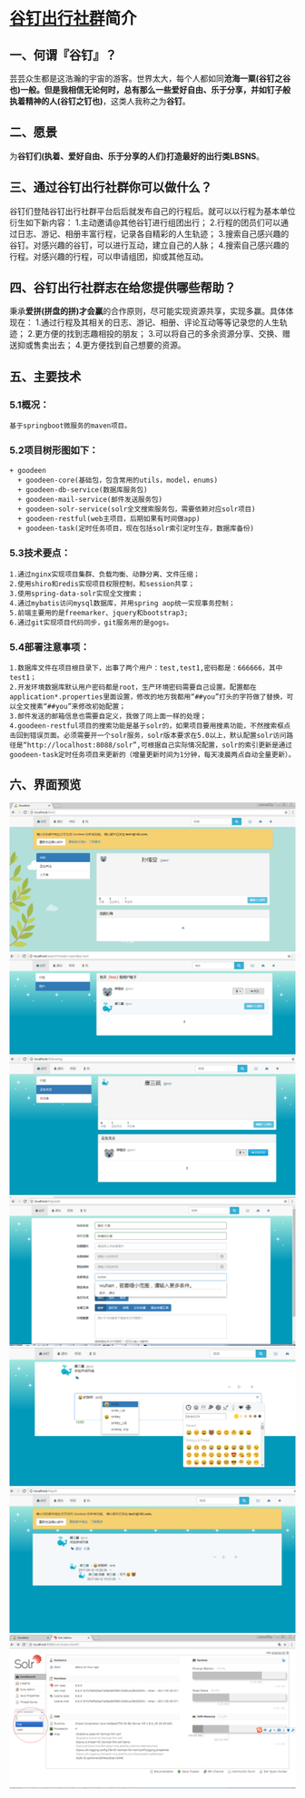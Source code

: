 # [谷钉出行社群](http://www.goodeen.top)简介
## 一、何谓『谷钉』？
芸芸众生都是这浩瀚的宇宙的游客。世界太大，每个人都如同**沧海一粟(谷钉之谷也)**一般。但是我相信无论何时，总有那么一些爱好自由、乐于分享，并如**钉子般执着精神的人(谷钉之钉也)**，这类人我称之为**谷钉**。

## 二、愿景
为**谷钉们(执着、爱好自由、乐于分享的人们)**打造最好的**出行类LBSNS**。

## 三、通过谷钉出行社群你可以做什么？
谷钉们登陆谷钉出行社群平台后后就发布自己的行程后。就可以以行程为基本单位衍生如下新内容：
    1.主动邀请@其他谷钉进行组团出行；
    2.行程的团员们可以通过日志、游记、相册丰富行程，记录各自精彩的人生轨迹；
    3.搜索自己感兴趣的谷钉。对感兴趣的谷钉，可以进行互动，建立自己的人脉；
    4.搜索自己感兴趣的行程。对感兴趣的行程，可以申请组团，抑或其他互动。
    
## 四、谷钉出行社群志在给您提供哪些帮助？
秉承**爱拼(拼盘的拼)才会赢**的合作原则，尽可能实现资源共享，实现多赢。具体体现在：
    1.通过行程及其相关的日志、游记、相册、评论互动等等记录您的人生轨迹；
    2.更方便的找到志趣相投的朋友；
    3.可以将自己的多余资源分享、交换、赠送抑或售卖出去；
    4.更方便找到自己想要的资源。
    
## 五、主要技术
### 5.1概况：
	基于springboot微服务的maven项目。
### 5.2项目树形图如下：
	+ goodeen
	  + goodeen-core(基础包，包含常用的utils，model，enums)
	  + goodeen-db-service(数据库服务包)
	  + goodeen-mail-service(邮件发送服务包)
	  + goodeen-solr-service(solr全文搜索服务包，需要依赖对应solr项目)
	  + goodeen-restful(web主项目，后期如果有时间做app)
	  + goodeen-task(定时任务项目，现在包括solr索引定时生存，数据库备份)
### 5.3技术要点：    	
    1.通过nginx实现项目集群、负载均衡、动静分离、文件压缩；
    2.使用shiro和redis实现项目权限控制，和session共享；
    3.使用spring-data-solr实现全文搜索；
    4.通过mybatis访问mysql数据库，并用spring aop统一实现事务控制；
    5.前端主要用的是freemarker、jquery和bootstrap3;
    6.通过git实现项目代码同步，git服务用的是gogs。
### 5.4部署注意事项：    	
    1.数据库文件在项目根目录下，出事了两个用户：test,test1,密码都是：666666，其中test1；
    2.开发环境数据库默认用户密码都是root，生产环境密码需要自己设置。配置都在application*.properties里面设置，修改的地方我都用“##you”打头的字符做了替换，可以全文搜素“##you”来修改初始配置；
    3.邮件发送的邮箱信息也需要自定义，我做了同上面一样的处理；
    4.goodeen-restful项目的搜索功能是基于solr的，如果项目要用搜素功能，不然搜索框点击回到错误页面。必须需要开一个solr服务，solr版本要求在5.0以上，默认配置solr访问路径是“http://localhost:8088/solr”,可根据自己实际情况配置，solr的索引更新是通过goodeen-task定时任务项目来更新的（增量更新时间为1分钟，每天凌晨两点自动全量更新）。

    
## 六、界面预览
![image](https://raw.githubusercontent.com/petereking/shots/master/1.png)
![image](https://raw.githubusercontent.com/petereking/shots/master/2.png)
![image](https://raw.githubusercontent.com/petereking/shots/master/3.png)
![image](https://raw.githubusercontent.com/petereking/shots/master/4.png)
![image](https://raw.githubusercontent.com/petereking/shots/master/5.png)
![image](https://raw.githubusercontent.com/petereking/shots/master/6.png)
![image](https://raw.githubusercontent.com/petereking/shots/master/7.png)